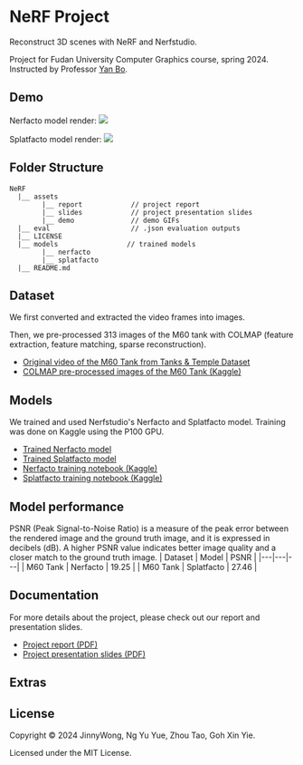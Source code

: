 # NeRF Project 
Reconstruct 3D scenes with NeRF and Nerfstudio. 

Project for Fudan University Computer Graphics course, spring 2024. Instructed by Professor [Yan Bo](https://faculty.fudan.edu.cn/yanbo/en/index.htm).

## Demo
Nerfacto model render:
![](assets/demo/nerfacto.gif)

Splatfacto model render:
![](assets/demo/splatfacto.gif)


## Folder Structure
```
NeRF
  |__ assets               
        |__ report            // project report
        |__ slides            // project presentation slides
        |__ demo              // demo GIFs
  |__ eval                    // .json evaluation outputs
  |__ LICENSE 		             
  |__ models                 // trained models
        |__ nerfacto
        |__ splatfacto
  |__ README.md
```

## Dataset 
We first converted and extracted the video frames into images.

Then, we pre-processed 313 images of the M60 tank with COLMAP (feature extraction, feature matching, sparse reconstruction). 
- [Original video of the M60 Tank from Tanks & Temple Dataset](https://www.tanksandtemples.org/download/)
- [COLMAP pre-processed images of the M60 Tank (Kaggle)](https://www.kaggle.com/datasets/jinnywjy/tanks-and-temple-m60-colmap-preprocessed/data)

## Models
We trained and used Nerfstudio's Nerfacto and Splatfacto model. Training was done on Kaggle using the P100 GPU.  
- [Trained Nerfacto model](models/nerfacto/2024-06-07_011037)
- [Trained Splatfacto model](models/splatfacto)
- [Nerfacto training notebook (Kaggle)](https://www.kaggle.com/code/jinnywjy/nerfstudio-nerfacto-model)
- [Splatfacto training notebook (Kaggle)](https://www.kaggle.com/code/jinnywjy/nerfstudio-splatfacto-model)

## Model performance
PSNR (Peak Signal-to-Noise Ratio) is a measure of the peak error between the rendered image and the ground truth image, and it is expressed in decibels (dB). A higher PSNR value indicates better image quality and a closer match to the ground truth image.
| Dataset  | Model | PSNR |
|---|---|---|
| M60 Tank | Nerfacto  | 19.25  |
| M60 Tank  | Splatfacto  | 27.46  |

## Documentation
For more details about the project, please check out our report and presentation slides.
- [Project report (PDF)]()
- [Project presentation slides (PDF)]()

## Extras 



## License
Copyright © 2024 JinnyWong, Ng Yu Yue, Zhou Tao, Goh Xin Yie. 

Licensed under the MIT License.

